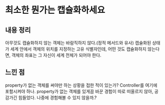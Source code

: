 # 최소한 뭔가는 캡슐화하세요

## 내용 정리
아무것도 캡슐화하지 않는 객체는 바람직하지 않다.(정적 메서드와 유사)
캡슐화된 상태가 세계 안에서 객체의 위치를 지정하는 고유 식별자인데, 어떤 것도 캡슐화하지 않는다면, 객체의 좌표는 그 자신이 세계 전체가 되어야 한다.

## 느낀 점
property가 없는 객체를 써야만 하는 상황을 접한 적이 있는가? Controller를 여기에 포함시켜야 하나.
property가 없는 객체를 있게끔 바꾼 경험이 따로 떠올르지 않아, 공감가긴 힘들었다.
나중에 경험해볼 수 있지 않을까.?
